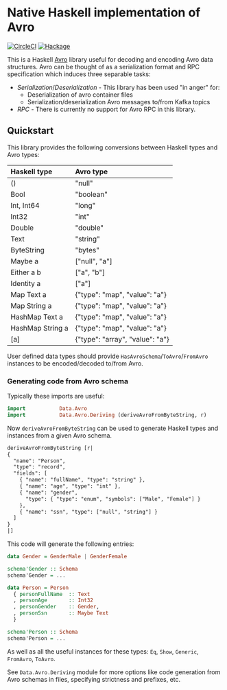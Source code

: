 # Native Haskell implementation of Avro

[![CircleCI](https://circleci.com/gh/haskell-works/avro.svg?style=svg)](https://circleci.com/gh/haskell-works/avro)
[![Hackage](https://img.shields.io/hackage/v/avro.svg?logo=haskell)](https://hackage.haskell.org/package/avro)

This is a Haskell [Avro](https://avro.apache.org/) library useful for decoding
and encoding Avro data structures.  Avro can be thought of as a serialization
format and RPC specification which induces three separable tasks:

* *Serialization*/*Deserialization* - This library has been used "in anger" for:
  * Deserialization of avro container files
  * Serialization/deserialization Avro messages to/from Kafka topics
* *RPC* - There is currently no support for Avro RPC in this library.

## Quickstart

This library provides the following conversions between Haskell types and Avro types:

| Haskell type      | Avro type                       |
|:------------------|:--------------------------------|
| ()                | "null"                          |
| Bool              | "boolean"                       |
| Int, Int64        | "long"                          |
| Int32             | "int"                           |
| Double            | "double"                        |
| Text              | "string"                        |
| ByteString        | "bytes"                         |
| Maybe a           | ["null", "a"]                   |
| Either a b        | ["a", "b"]                      |
| Identity a        | ["a"]                           |
| Map Text a        | {"type": "map", "value": "a"}   |
| Map String a      | {"type": "map", "value": "a"}   |
| HashMap Text a    | {"type": "map", "value": "a"}   |
| HashMap String a  | {"type": "map", "value": "a"}   |
| [a]               | {"type": "array", "value": "a"} |

User defined data types should provide `HasAvroSchema`/`ToAvro`/`FromAvro` instances to be encoded/decoded to/from Avro.

### Generating code from Avro schema

Typically these imports are useful:
```haskell
import           Data.Avro
import           Data.Avro.Deriving (deriveAvroFromByteString, r)
```

Now `deriveAvroFromByteString` can be used to generate Haskell types and instances from a given Avro schema.

```haskell
deriveAvroFromByteString [r|
{
  "name": "Person",
  "type": "record",
  "fields": [
    { "name": "fullName", "type": "string" },
    { "name": "age", "type": "int" },
    { "name": "gender",
      "type": { "type": "enum", "symbols": ["Male", "Female"] }
    },
    { "name": "ssn", "type": ["null", "string"] }
  ]
}
|]
```

This code will generate the following entries:

```haskell
data Gender = GenderMale | GenderFemale

schema'Gender :: Schema
schema'Gender = ...

data Person = Person
  { personFullName  :: Text
  , personAge       :: Int32
  , personGender    :: Gender,
  , personSsn       :: Maybe Text
  }

schema'Person :: Schema
schema'Person = ...
```

As well as all the useful instances for these types: `Eq`, `Show`, `Generic`, `FromAvro`, `ToAvro`.

See `Data.Avro.Deriving` module for more options like code generation from Avro schemas in files, specifying strictness and prefixes, etc.

